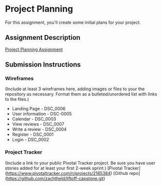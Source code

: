 # Project Planning
For this assignment, you'll create some initial plans for your project.

## Assignment Description
[Project Planning Assignment](https://education.launchcode.org/liftoff/assignments/planning/)

## Submission Instructions

### Wireframes

(Include at least 3 wireframes here, adding images or files to your the repository as necessary. Format them as a bulleted/unordered list with links to the files.)

* Landing Page - DSC_0006
* User information - DSC-0005
* Calendar - DSC_0003
* View reviews - DSC_0007
* Write a review - DSC_0004
* Register - DSC_0001
* Login - DSC_0002

### Project Tracker

(Include a link to your public Pivotal Tracker project. Be sure you have user stories added for at least your first 2-week sprint.)
[Pivotal Tracker] (https://www.pivotaltracker.com/n/projects/2185384)
[Github repo] (https://github.com/zachtheld/liftoff-capstone.git)